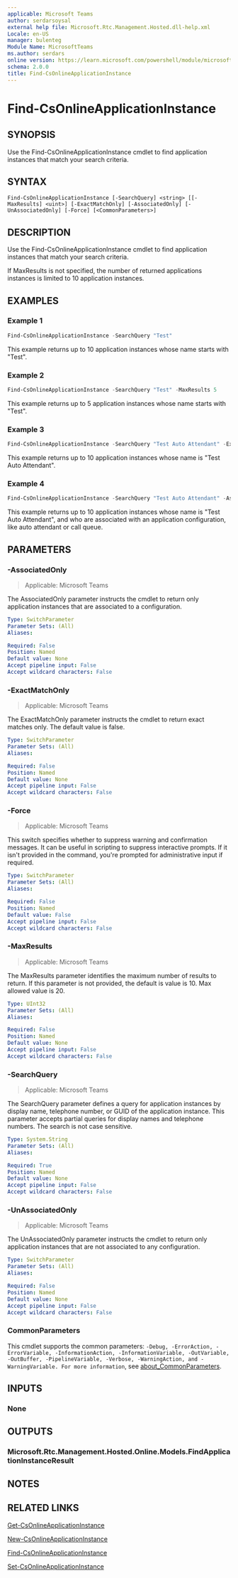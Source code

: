 ```yaml
---
applicable: Microsoft Teams
author: serdarsoysal
external help file: Microsoft.Rtc.Management.Hosted.dll-help.xml
Locale: en-US
manager: bulenteg
Module Name: MicrosoftTeams
ms.author: serdars
online version: https://learn.microsoft.com/powershell/module/microsoftteams/find-csonlineapplicationinstance
schema: 2.0.0
title: Find-CsOnlineApplicationInstance
---
```


# Find-CsOnlineApplicationInstance

## SYNOPSIS
Use the Find-CsOnlineApplicationInstance cmdlet to find application instances that match your search criteria.

## SYNTAX

```
Find-CsOnlineApplicationInstance [-SearchQuery] <string> [[-MaxResults] <uint>] [-ExactMatchOnly] [-AssociatedOnly] [-UnAssociatedOnly] [-Force] [<CommonParameters>]
```

## DESCRIPTION
Use the Find-CsOnlineApplicationInstance cmdlet to find application instances that match your search criteria.

If MaxResults is not specified, the number of returned applications instances is limited to 10 application instances.

## EXAMPLES

### Example 1
```powershell
Find-CsOnlineApplicationInstance -SearchQuery "Test"
```

This example returns up to 10 application instances whose name starts with "Test".

### Example 2
```powershell
Find-CsOnlineApplicationInstance -SearchQuery "Test" -MaxResults 5
```

This example returns up to 5 application instances whose name starts with "Test".

### Example 3
```powershell
Find-CsOnlineApplicationInstance -SearchQuery "Test Auto Attendant" -ExactMatchOnly
```

This example returns up to 10 application instances whose name is "Test Auto Attendant".

### Example 4
```powershell
Find-CsOnlineApplicationInstance -SearchQuery "Test Auto Attendant" -AssociatedOnly
```

This example returns up to 10 application instances whose name is "Test Auto Attendant", and who are associated with an application configuration, like auto attendant or call queue.

## PARAMETERS

### -AssociatedOnly

> Applicable: Microsoft Teams

The AssociatedOnly parameter instructs the cmdlet to return only application instances that are associated to a configuration.

```yaml
Type: SwitchParameter
Parameter Sets: (All)
Aliases:

Required: False
Position: Named
Default value: None
Accept pipeline input: False
Accept wildcard characters: False
```

### -ExactMatchOnly

> Applicable: Microsoft Teams

The ExactMatchOnly parameter instructs the cmdlet to return exact matches only. The default value is false.

```yaml
Type: SwitchParameter
Parameter Sets: (All)
Aliases:

Required: False
Position: Named
Default value: None
Accept pipeline input: False
Accept wildcard characters: False
```

### -Force

> Applicable: Microsoft Teams

This switch specifies whether to suppress warning and confirmation messages. It can be useful in scripting to suppress interactive prompts. If it isn't provided in the command, you're prompted for administrative input if required.

```yaml
Type: SwitchParameter
Parameter Sets: (All)
Aliases:

Required: False
Position: Named
Default value: False
Accept pipeline input: False
Accept wildcard characters: False
```

### -MaxResults

> Applicable: Microsoft Teams

The MaxResults parameter identifies the maximum number of results to return. If this parameter is not provided, the default is value is 10. Max allowed value is 20.

```yaml
Type: UInt32
Parameter Sets: (All)
Aliases:

Required: False
Position: Named
Default value: None
Accept pipeline input: False
Accept wildcard characters: False
```

### -SearchQuery

> Applicable: Microsoft Teams

The SearchQuery parameter defines a query for application instances by display name, telephone number, or GUID of the application instance. This parameter accepts partial queries for display names and telephone numbers. The search is not case sensitive.

```yaml
Type: System.String
Parameter Sets: (All)
Aliases:

Required: True
Position: Named
Default value: None
Accept pipeline input: False
Accept wildcard characters: False
```

### -UnAssociatedOnly

> Applicable: Microsoft Teams

The UnAssociatedOnly parameter instructs the cmdlet to return only application instances that are not associated to any configuration.

```yaml
Type: SwitchParameter
Parameter Sets: (All)
Aliases:

Required: False
Position: Named
Default value: None
Accept pipeline input: False
Accept wildcard characters: False
```

### CommonParameters
This cmdlet supports the common parameters: `-Debug, -ErrorAction, -ErrorVariable, -InformationAction, -InformationVariable, -OutVariable, -OutBuffer, -PipelineVariable, -Verbose, -WarningAction, and -WarningVariable. For more information`, see [about_CommonParameters](https://go.microsoft.com/fwlink/?LinkID=113216).

## INPUTS

### None

## OUTPUTS

### Microsoft.Rtc.Management.Hosted.Online.Models.FindApplicationInstanceResult

## NOTES

## RELATED LINKS

[Get-CsOnlineApplicationInstance](https://learn.microsoft.com/powershell/module/microsoftteams/get-csonlineapplicationinstance)

[New-CsOnlineApplicationInstance](https://learn.microsoft.com/powershell/module/microsoftteams/new-csonlineapplicationinstance)

[Find-CsOnlineApplicationInstance](https://learn.microsoft.com/powershell/module/microsoftteams/find-csonlineapplicationinstance)

[Set-CsOnlineApplicationInstance](https://learn.microsoft.com/powershell/module/microsoftteams/set-csonlineapplicationinstance)
